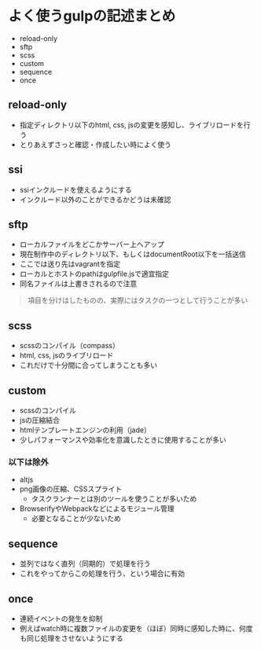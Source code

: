 # よく使うgulpの記述まとめ

- reload-only
- sftp
- scss
- custom
- sequence
- once

## reload-only
- 指定ディレクトリ以下のhtml, css, jsの変更を感知し、ライブリロードを行う
- とりあえずさっと確認・作成したい時によく使う

## ssi
- ssiインクルードを使えるようにする
- インクルード以外のことができるかどうは未確認

## sftp
- ローカルファイルをどこかサーバー上へアップ
- 現在制作中のディレクトリ以下、もしくはdocumentRoot以下を一括送信
- ここでは送り先はvagrantを指定
- ローカルとホストのpathはgulpfile.jsで適宜指定
- 同名ファイルは上書きされるので注意

> 項目を分けはしたものの、実際にはタスクの一つとして行うことが多い

## scss
- scssのコンパイル（compass）
- html, css, jsのライブリロード
- これだけで十分間に合ってしまうことも多い

## custom
- scssのコンパイル
- jsの圧縮結合
- htmlテンプレートエンジンの利用（jade）
- 少しパフォーマンスや効率化を意識したときに使用することが多い

### 以下は除外

- altjs
- png画像の圧縮、CSSスプライト
	- タスクランナーとは別のツールを使うことが多いため
- BrowserifyやWebpackなどによるモジュール管理
	- 必要となることが少ないため

## sequence
- 並列ではなく直列（同期的）で処理を行う
- これをやってからこの処理を行う、という場合に有効

## once
- 連続イベントの発生を抑制
- 例えばwatch時に複数ファイルの変更を（ほぼ）同時に感知した時に、何度も同じ処理をさせないようにする

